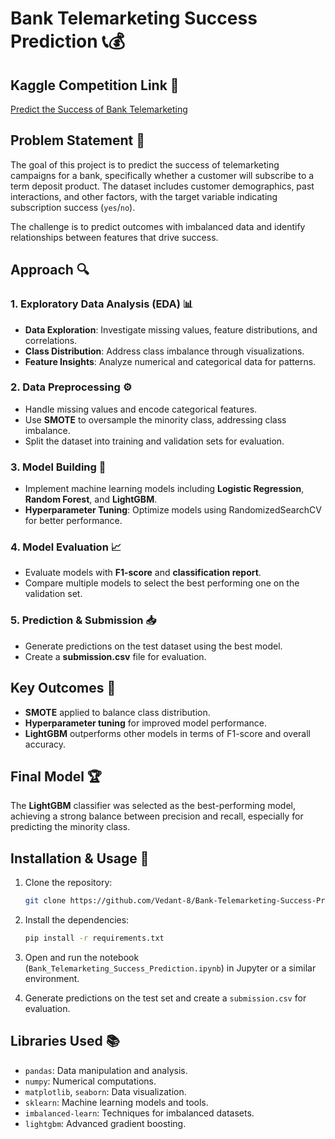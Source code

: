 # Bank Telemarketing Success Prediction 📞💰

## Kaggle Competition Link 🔗
[Predict the Success of Bank Telemarketing](https://www.kaggle.com/competitions/predict-the-success-of-bank-telemarketing)

## Problem Statement 📝
The goal of this project is to predict the success of telemarketing campaigns for a bank, specifically whether a customer will subscribe to a term deposit product. The dataset includes customer demographics, past interactions, and other factors, with the target variable indicating subscription success (`yes`/`no`).

The challenge is to predict outcomes with imbalanced data and identify relationships between features that drive success.

## Approach 🔍

### 1. **Exploratory Data Analysis (EDA)** 📊
- **Data Exploration**: Investigate missing values, feature distributions, and correlations.
- **Class Distribution**: Address class imbalance through visualizations.
- **Feature Insights**: Analyze numerical and categorical data for patterns.

### 2. **Data Preprocessing** ⚙️
- Handle missing values and encode categorical features.
- Use **SMOTE** to oversample the minority class, addressing class imbalance.
- Split the dataset into training and validation sets for evaluation.

### 3. **Model Building** 🤖
- Implement machine learning models including **Logistic Regression**, **Random Forest**, and **LightGBM**.
- **Hyperparameter Tuning**: Optimize models using RandomizedSearchCV for better performance.

### 4. **Model Evaluation** 📈
- Evaluate models with **F1-score** and **classification report**.
- Compare multiple models to select the best performing one on the validation set.

### 5. **Prediction & Submission** 📥
- Generate predictions on the test dataset using the best model.
- Create a **submission.csv** file for evaluation.

## Key Outcomes 🌟
- **SMOTE** applied to balance class distribution.
- **Hyperparameter tuning** for improved model performance.
- **LightGBM** outperforms other models in terms of F1-score and overall accuracy.

## Final Model 🏆
The **LightGBM** classifier was selected as the best-performing model, achieving a strong balance between precision and recall, especially for predicting the minority class.

## Installation & Usage 🚀

1. Clone the repository:
   ```bash
   git clone https://github.com/Vedant-8/Bank-Telemarketing-Success-Prediction.git
   ```

2. Install the dependencies:
   ```bash
   pip install -r requirements.txt
   ```

3. Open and run the notebook (`Bank_Telemarketing_Success_Prediction.ipynb`) in Jupyter or a similar environment.

4. Generate predictions on the test set and create a `submission.csv` for evaluation.

## Libraries Used 📚
- `pandas`: Data manipulation and analysis.
- `numpy`: Numerical computations.
- `matplotlib`, `seaborn`: Data visualization.
- `sklearn`: Machine learning models and tools.
- `imbalanced-learn`: Techniques for imbalanced datasets.
- `lightgbm`: Advanced gradient boosting.
